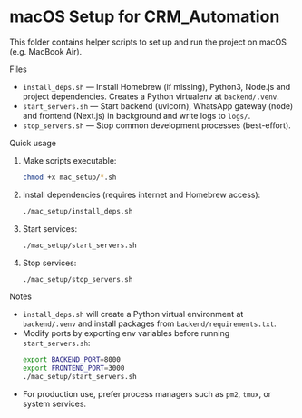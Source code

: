 # macOS Setup for CRM_Automation

This folder contains helper scripts to set up and run the project on macOS (e.g. MacBook Air).

Files
- `install_deps.sh` — Install Homebrew (if missing), Python3, Node.js and project dependencies. Creates a Python virtualenv at `backend/.venv`.
- `start_servers.sh` — Start backend (uvicorn), WhatsApp gateway (node) and frontend (Next.js) in background and write logs to `logs/`.
- `stop_servers.sh` — Stop common development processes (best-effort).

Quick usage
1. Make scripts executable:
   ```bash
   chmod +x mac_setup/*.sh
   ```
2. Install dependencies (requires internet and Homebrew access):
   ```bash
   ./mac_setup/install_deps.sh
   ```
3. Start services:
   ```bash
   ./mac_setup/start_servers.sh
   ```
4. Stop services:
   ```bash
   ./mac_setup/stop_servers.sh
   ```

Notes
- `install_deps.sh` will create a Python virtual environment at `backend/.venv` and install packages from `backend/requirements.txt`.
- Modify ports by exporting env variables before running `start_servers.sh`:
  ```bash
  export BACKEND_PORT=8000
  export FRONTEND_PORT=3000
  ./mac_setup/start_servers.sh
  ```
- For production use, prefer process managers such as `pm2`, `tmux`, or system services.



